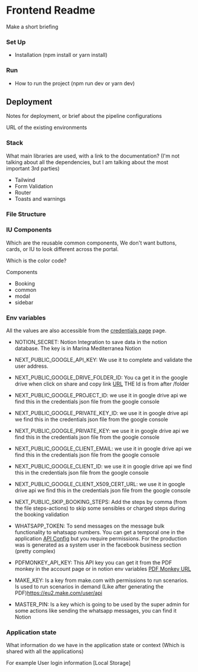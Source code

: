 # Frontend Readme

Make a short briefing

### Set Up

- Installation (npm install or yarn install)

### Run

- How to run the project (npm run dev or yarn dev)

## Deployment

Notes for deployment, or brief about the pipeline configurations

URL of the existing environments

### Stack

What main libraries are used, with a link to the documentation? (I'm not talking about all the dependencies, but I am talking about the most important 3rd parties)

- Tailwind
- Form Validation
- Router
- Toasts and warnings

### File Structure


### IU Components

Which are the reusable common components, We don't want buttons, cards, or IU to look different across the portal.

Which is the color code? 

Components
 - Booking
 - common
 - modal
 - sidebar

### Env variables

All the values are also accessible from the [credentials page](https://www.notion.so/tianlu/Mediterranea-Marina-Credentials-218f712be104457e8e865f3037471d86?pvs=4) page.

 - NOTION_SECRET: Notion Integration to save data in the notion database. The key is in Marina Mediterranea Notion
 - NEXT_PUBLIC_GOOGLE_API_KEY: We use it to complete and validate the user address.
 - NEXT_PUBLIC_GOOGLE_DRIVE_FOLDER_ID: You ca get it in the google drive when click on share and copy link [URL](https://drive.google.com/drive/u/0/folders/1cSvd3MvYsZ9LCRtI038Mz5IjWWcYIEv1) THE Id is from after /folder
- NEXT_PUBLIC_GOOGLE_PROJECT_ID: we use it in google drive api we find this in the credentials json file from  the google console
- NEXT_PUBLIC_GOOGLE_PRIVATE_KEY_ID: we use it in google drive api we find this in the credentials json file from  the google console
- NEXT_PUBLIC_GOOGLE_PRIVATE_KEY: we use it in google drive api we find this in the credentials json file from  the google console
- NEXT_PUBLIC_GOOGLE_CLIENT_EMAIL: we use it in google drive api we find this in the credentials json file from  the google console
- NEXT_PUBLIC_GOOGLE_CLIENT_ID: we use it in google drive api we find this in the credentials json file from  the google console
- NEXT_PUBLIC_GOOGLE_CLIENT_X509_CERT_URL: we use it in google drive api we find this in the credentials json file from  the google console
- NEXT_PUBLIC_SKIP_BOOKING_STEPS: Add the steps by comma (from the file steps-actions) to skip some sensibles or charged steps during the booking validation
- WHATSAPP_TOKEN: To send messages on the message bulk functionality to whatsapp numbers. You can get a temporal one in the application [API Config](https://developers.facebook.com/apps/6964882823566210/whatsapp-business/wa-dev-console/?business_id=2330989420463473) but you require permissions.
For the production was is generated as a system user in the facebook business section (pretty complex)
- PDFMONKEY_API_KEY: This API key you can get it from the PDF monkey in the account page or in notion env variables [PDF Monkey URL](https://dashboard.pdfmonkey.io/account)
- MAKE_KEY: Is a key from make.com with permissions to run scenarios. Is used to run scenarios in demand (Like after generating the PDF)https://eu2.make.com/user/api

- MASTER_PIN: Is a key which is going to be used by the super admin for some actions like sending the whatsapp messages, you can find it Notion
### Application state

What information do we have in the application state or context (Which is shared with all the applications)

For example User login information [Local Storage]
